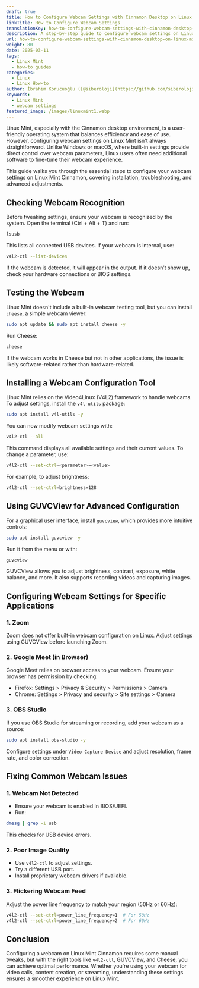 ```yaml
---
draft: true
title: How to Configure Webcam Settings with Cinnamon Desktop on Linux Mint
linkTitle: How to Configure Webcam Settings
translationKey: how-to-configure-webcam-settings-with-cinnamon-desktop-on-linux-mint
description: A step-by-step guide to configure webcam settings on Linux Mint Cinnamon.
url: how-to-configure-webcam-settings-with-cinnamon-desktop-on-linux-mint
weight: 80
date: 2025-03-11
tags:
  - Linux Mint
  - how-to guides
categories:
  - Linux
  - Linux How-to
author: İbrahim Korucuoğlu ([@siberoloji](https://github.com/siberoloji))
keywords:
  - Linux Mint
  - webcam settings
featured_image: /images/linuxmint1.webp
---
```

Linux Mint, especially with the Cinnamon desktop environment, is a user-friendly operating system that balances efficiency and ease of use. However, configuring webcam settings on Linux Mint isn't always straightforward. Unlike Windows or macOS, where built-in settings provide direct control over webcam parameters, Linux users often need additional software to fine-tune their webcam experience.

This guide walks you through the essential steps to configure your webcam settings on Linux Mint Cinnamon, covering installation, troubleshooting, and advanced adjustments.

## Checking Webcam Recognition

Before tweaking settings, ensure your webcam is recognized by the system. Open the terminal (Ctrl + Alt + T) and run:

```bash
lsusb
```

This lists all connected USB devices. If your webcam is internal, use:

```bash
v4l2-ctl --list-devices
```

If the webcam is detected, it will appear in the output. If it doesn’t show up, check your hardware connections or BIOS settings.

## Testing the Webcam

Linux Mint doesn't include a built-in webcam testing tool, but you can install `cheese`, a simple webcam viewer:

```bash
sudo apt update && sudo apt install cheese -y
```

Run Cheese:

```bash
cheese
```

If the webcam works in Cheese but not in other applications, the issue is likely software-related rather than hardware-related.

## Installing a Webcam Configuration Tool

Linux Mint relies on the Video4Linux (V4L2) framework to handle webcams. To adjust settings, install the `v4l-utils` package:

```bash
sudo apt install v4l-utils -y
```

You can now modify webcam settings with:

```bash
v4l2-ctl --all
```

This command displays all available settings and their current values. To change a parameter, use:

```bash
v4l2-ctl --set-ctrl=<parameter>=<value>
```

For example, to adjust brightness:

```bash
v4l2-ctl --set-ctrl=brightness=128
```

## Using GUVCView for Advanced Configuration

For a graphical user interface, install `guvcview`, which provides more intuitive controls:

```bash
sudo apt install guvcview -y
```

Run it from the menu or with:

```bash
guvcview
```

GUVCView allows you to adjust brightness, contrast, exposure, white balance, and more. It also supports recording videos and capturing images.

## Configuring Webcam Settings for Specific Applications

### 1. Zoom

Zoom does not offer built-in webcam configuration on Linux. Adjust settings using GUVCView before launching Zoom.

### 2. Google Meet (in Browser)

Google Meet relies on browser access to your webcam. Ensure your browser has permission by checking:

- Firefox: Settings > Privacy & Security > Permissions > Camera
- Chrome: Settings > Privacy and security > Site settings > Camera

### 3. OBS Studio

If you use OBS Studio for streaming or recording, add your webcam as a source:

```bash
sudo apt install obs-studio -y
```

Configure settings under `Video Capture Device` and adjust resolution, frame rate, and color correction.

## Fixing Common Webcam Issues

### 1. Webcam Not Detected

- Ensure your webcam is enabled in BIOS/UEFI.
- Run:

```bash
dmesg | grep -i usb
```

This checks for USB device errors.

### 2. Poor Image Quality

- Use `v4l2-ctl` to adjust settings.
- Try a different USB port.
- Install proprietary webcam drivers if available.

### 3. Flickering Webcam Feed

Adjust the power line frequency to match your region (50Hz or 60Hz):

```bash
v4l2-ctl --set-ctrl=power_line_frequency=1  # For 50Hz
v4l2-ctl --set-ctrl=power_line_frequency=2  # For 60Hz
```

## Conclusion

Configuring a webcam on Linux Mint Cinnamon requires some manual tweaks, but with the right tools like `v4l2-ctl`, GUVCView, and Cheese, you can achieve optimal performance. Whether you're using your webcam for video calls, content creation, or streaming, understanding these settings ensures a smoother experience on Linux Mint.
